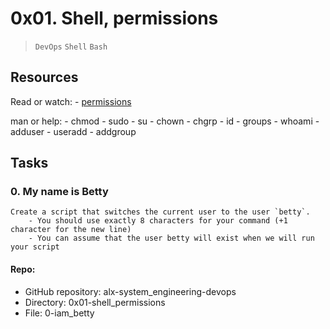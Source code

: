 # 0x01. Shell, permissions

> `DevOps` `Shell` `Bash`

## Resources
Read or watch:
    - [permissions](https://intranet.alxswe.com/projects/207)

man or help:
    - chmod
    - sudo
    - su
    - chown
    - chgrp
    - id
    - groups
    - whoami
    - adduser
    - useradd
    - addgroup

## Tasks

### 0. My name is Betty
```
Create a script that switches the current user to the user `betty`.
    - You should use exactly 8 characters for your command (+1 character for the new line)
    - You can assume that the user betty will exist when we will run your script
```
#### Repo:

   - GitHub repository: alx-system_engineering-devops
   - Directory: 0x01-shell_permissions
   - File: 0-iam_betty


### 

